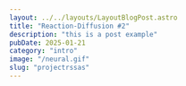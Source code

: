 ```yaml
---
layout: ../../layouts/LayoutBlogPost.astro
title: "Reaction-Diffusion #2"
description: "this is a post example"
pubDate: 2025-01-21
category: "intro"
image: "/neural.gif"
slug: "projectrssas"
---
```



